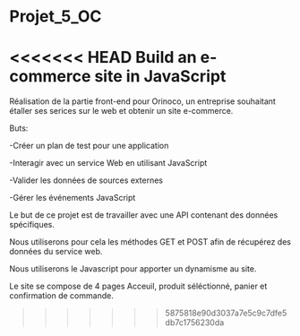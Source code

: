 # Projet_5_OC
<<<<<<< HEAD
Build an e-commerce site in JavaScript
=======

Réalisation de la partie front-end pour Orinoco, un
entreprise souhaitant étaller ses serices sur le web et obtenir un site e-commerce.

Buts:

-Créer un plan de test pour une application

-Interagir avec un service Web en utilisant JavaScript

-Valider les données de sources externes

-Gérer les événements JavaScript

Le but de ce projet est de travailler avec une API contenant des données spécifiques.

Nous utiliserons pour cela les méthodes GET et POST afin de récupérez des données du service web.

Nous utiliserons le Javascript pour apporter un dynamisme au site. 

Le site se compose de 4 pages Acceuil, produit séléctionné, panier et confirmation de commande. 




>>>>>>> 5875818e90d3037a7e5c9c7dfe5db7c1756230da

